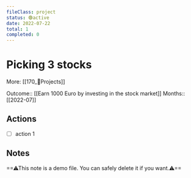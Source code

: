 ```yaml
---
fileClass: project  
status: 🟢active
date: 2022-07-22  
total: 1
completed: 0
---
```


# Picking 3 stocks
More: [[170_💎Projects]]

Outcome:: [[Earn 1000 Euro by investing in the stock market]]
Months:: [[2022-07]]  

## Actions
- [ ] action 1

## Notes
==⚠This note is a demo file. You can safely delete it if you want.⚠==